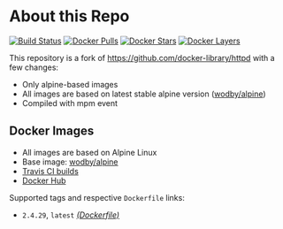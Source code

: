 # About this Repo

[![Build Status](https://travis-ci.org/wodby/httpd.svg?branch=master)](https://travis-ci.org/wodby/httpd)
[![Docker Pulls](https://img.shields.io/docker/pulls/wodby/httpd.svg)](https://hub.docker.com/r/wodby/httpd)
[![Docker Stars](https://img.shields.io/docker/stars/wodby/httpd.svg)](https://hub.docker.com/r/wodby/httpd)
[![Docker Layers](https://images.microbadger.com/badges/image/wodby/httpd.svg)](https://microbadger.com/images/wodby/httpd)

This repository is a fork of https://github.com/docker-library/httpd with a few changes:

* Only alpine-based images
* All images are based on latest stable alpine version ([wodby/alpine](https://github.com/wodby/alpine))
* Compiled with mpm event

## Docker Images

* All images are based on Alpine Linux
* Base image: [wodby/alpine](https://github.com/wodby/alpine)
* [Travis CI builds](https://travis-ci.org/wodby/httpd) 
* [Docker Hub](https://hub.docker.com/r/wodby/httpd)

Supported tags and respective `Dockerfile` links:

* `2.4.29`, `latest` [_(Dockerfile)_](https://github.com/wodby/httpd/tree/master/2.4/alpine/Dockerfile.wodby)
